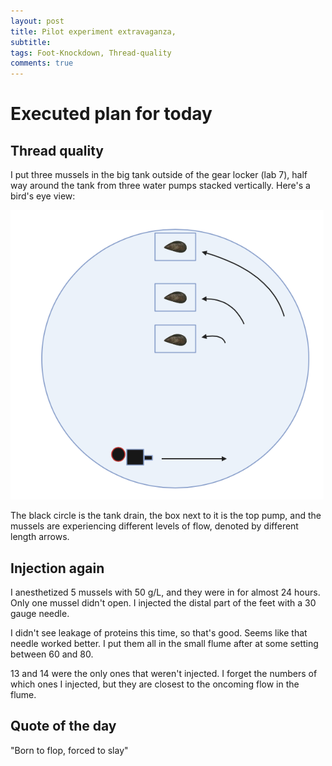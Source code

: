 ```yaml
---
layout: post
title: Pilot experiment extravaganza,
subtitle:
tags: Foot-Knockdown, Thread-quality
comments: true
---
```


# Executed plan for today

## Thread quality

I put three mussels in the big tank outside of the gear locker (lab 7), half way around the tank from three water pumps stacked vertically. Here's a bird's eye view:

![](/post_images/20230720/Thread-quality-2.jpg)

The black circle is the tank drain, the box next to it is the top pump, and the mussels are experiencing different levels of flow, denoted by different length arrows. 

## Injection again

I anesthetized 5 mussels with 50 g/L, and they were in for almost 24 hours. Only one mussel didn't open. I injected the distal part of the feet with a 30 gauge needle.

I didn't see leakage of proteins this time, so that's good. Seems like that needle worked better. I put them all in the small flume after at some setting between 60 and 80.

13 and 14 were the only ones that weren't injected. I forget the numbers of which ones I injected, but they are closest to the oncoming flow in the flume.

## Quote of the day

"Born to flop, forced to slay"
